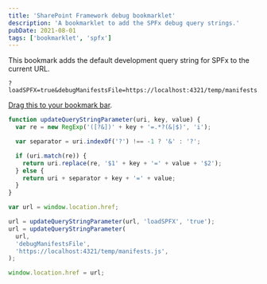 ```yaml
---
title: 'SharePoint Framework debug bookmarklet'
description: 'A bookmarklet to add the SPFx debug query strings.'
pubDate: 2021-08-01
tags: ['bookmarklet', 'spfx']
---
```


This bookmark adds the default development query string for SPFx to the current URL.

```text
?loadSPFX=true&debugManifestsFile=https://localhost:4321/temp/manifests.js
```

<a href='javascript:function updateQueryStringParameter(uri, key, value) %7B var re = new RegExp("(%5B?&%5D)" + key + "=.\*?(&%7C$)", "i"); var separator = uri.indexOf("?") !== -1 ? "&" : "?"; if (uri.match(re)) %7B return uri.replace(re, "$1" + key + "=" + value + "$2"); %7D else %7B return uri + separator + key + "=" + value; %7D%7Dvar url = window.location.href;url = updateQueryStringParameter(url, "loadSPFX", "true");url = updateQueryStringParameter(url, "debugManifestsFile", "https://localhost:4321/temp/manifests.js");window.location.href = url;'>Drag this to your bookmark bar</a>.

```javascript
function updateQueryStringParameter(uri, key, value) {
  var re = new RegExp('([?&])' + key + '=.*?(&|$)', 'i');

  var separator = uri.indexOf('?') !== -1 ? '&' : '?';

  if (uri.match(re)) {
    return uri.replace(re, '$1' + key + '=' + value + '$2');
  } else {
    return uri + separator + key + '=' + value;
  }
}

var url = window.location.href;

url = updateQueryStringParameter(url, 'loadSPFX', 'true');
url = updateQueryStringParameter(
  url,
  'debugManifestsFile',
  'https://localhost:4321/temp/manifests.js',
);

window.location.href = url;
```
